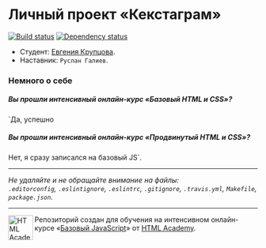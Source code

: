 # Личный проект «Кекстаграм»

[![Build status][travis-image]][travis-url]
[![Dependency status][dependency-image]][dependency-url]

* Студент: [Евгения Крупцова](https://htmlacademy.ru/profile/id47597).
* Наставник: `Руслан Галиев`.

### Немного о себе

##### Вы прошли интенсивный онлайн-курс «Базовый HTML и CSS»?
`Да, успешно 

##### Вы прошли интенсивный онлайн-курс «Продвинутый HTML и CSS»?
Нет, я сразу записался на базовый JS`.

---

_Не удаляйте и не обращайте внимание на файлы:_<br>
_`.editorconfig`, `.eslintignore`, `.eslintrc`, `.gitignore`, `.travis.yml`, `Makefile`, `package.json`._

---

<a href="https://htmlacademy.ru/js_intensive"><img align="left" width="50" height="50" title="HTML Academy" src="https://up.htmlacademy.ru/static/img/intensive/javascript/logo-for-github.svg"></a>

Репозиторий создан для обучения на интенсивном онлайн-курсе «[Базовый JavaScript](https://htmlacademy.ru/js_intensive)» от [HTML Academy](https://htmlacademy.ru).

[travis-image]: https://travis-ci.org/htmlacademy-javascript/47597-kekstagram.svg?branch=master
[travis-url]: https://travis-ci.org/htmlacademy-javascript/47597-kekstagram
[dependency-image]: https://david-dm.org/htmlacademy-javascript/47597-kekstagram.svg?style=flat-square
[dependency-url]: https://david-dm.org/htmlacademy-javascript/47597-kekstagram
